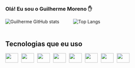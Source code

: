 ### Olá! Eu sou o Guilherme Moreno ✋

<div style="display: inline-block; margin-bottom: 20px;">
  <img style="margin-right: 40px;" src="https://github-readme-stats.vercel.app/api?username=Gui250&show_icons=true&theme=radical" alt="Guilherme GitHub stats" />
  <img style="margin-right: 40px;" src="https://github-readme-stats.vercel.app/api/top-langs/?username=gui250&layout=compact" alt="Top Langs" />
</div>

## Tecnologias que eu uso

<div style="display: flex; align-items: center; gap: 10px;">
  <img height="30" width="40" src="https://cdn.jsdelivr.net/gh/devicons/devicon@latest/icons/java/java-original-wordmark.svg" />
  <img height="30" width="40" src="https://cdn.jsdelivr.net/gh/devicons/devicon@latest/icons/python/python-original.svg" />              
  <img height="30" width="40" src="https://cdn.jsdelivr.net/gh/devicons/devicon@latest/icons/javascript/javascript-original.svg" />
  <img height="30" width="40" src="https://cdn.jsdelivr.net/gh/devicons/devicon@latest/icons/typescript/typescript-original.svg" />
  <img height="30" width="40" src="https://cdn.jsdelivr.net/gh/devicons/devicon@latest/icons/nodejs/nodejs-original-wordmark.svg" />
  <img height="30" width="40" src="https://cdn.jsdelivr.net/gh/devicons/devicon@latest/icons/react/react-original.svg" />
  <img height="30" width="40" src="https://cdn.jsdelivr.net/gh/devicons/devicon@latest/icons/html5/html5-original-wordmark.svg" />
  <img height="30" width="40" src="https://cdn.jsdelivr.net/gh/devicons/devicon@latest/icons/css3/css3-original.svg" />
</div>
